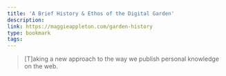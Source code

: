 ```yaml
---
title: 'A Brief History & Ethos of the Digital Garden'
description:
link: https://maggieappleton.com/garden-history
type: bookmark
tags:
---
```


> [T]aking a new approach to the way we publish personal knowledge on the web.
